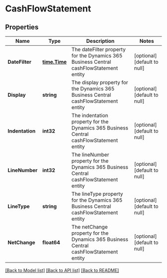# CashFlowStatement

## Properties
Name | Type | Description | Notes
------------ | ------------- | ------------- | -------------
**DateFilter** | [**time.Time**](time.Time.md) | The dateFilter property for the Dynamics 365 Business Central cashFlowStatement entity | [optional] [default to null]
**Display** | **string** | The display property for the Dynamics 365 Business Central cashFlowStatement entity | [optional] [default to null]
**Indentation** | **int32** | The indentation property for the Dynamics 365 Business Central cashFlowStatement entity | [optional] [default to null]
**LineNumber** | **int32** | The lineNumber property for the Dynamics 365 Business Central cashFlowStatement entity | [optional] [default to null]
**LineType** | **string** | The lineType property for the Dynamics 365 Business Central cashFlowStatement entity | [optional] [default to null]
**NetChange** | **float64** | The netChange property for the Dynamics 365 Business Central cashFlowStatement entity | [optional] [default to null]

[[Back to Model list]](../README.md#documentation-for-models) [[Back to API list]](../README.md#documentation-for-api-endpoints) [[Back to README]](../README.md)

